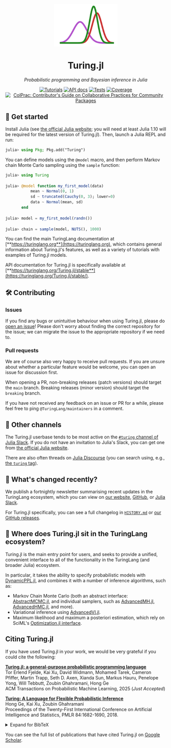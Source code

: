 <p align="center"><img src="https://raw.githubusercontent.com/TuringLang/turinglang.github.io/refs/heads/main/assets/images/turing-logo.svg" alt="Turing.jl logo" width="200" /></p>
<h1 align="center">Turing.jl</h1>
<p align="center"><i>Probabilistic programming and Bayesian inference in Julia</i></p>
<p align="center">
<a href="https://turinglang.org/"><img src="https://img.shields.io/badge/docs-tutorials-blue.svg" alt="Tutorials" /></a>
<a href="https://turinglang.org/Turing.jl/stable"><img src="https://img.shields.io/badge/docs-API-blue.svg" alt="API docs" /></a>
<a href="https://github.com/TuringLang/Turing.jl/actions/workflows/Tests.yml"><img src="https://github.com/TuringLang/Turing.jl/actions/workflows/Tests.yml/badge.svg" alt="Tests" /></a>
<a href="https://coveralls.io/github/TuringLang/Turing.jl?branch=main"><img src="https://coveralls.io/repos/github/TuringLang/Turing.jl/badge.svg?branch=main" alt="Coverage" /></a>
<a href="https://github.com/SciML/ColPrac"><img src="https://img.shields.io/badge/ColPrac-Contributor%27s%20Guide-blueviolet" alt="ColPrac: Contributor's Guide on Collaborative Practices for Community Packages" /></a>
</p>

## 🚀 Get started

Install Julia (see [the official Julia website](https://julialang.org/install/); you will need at least Julia 1.10 will be required for the latest version of Turing.jl).
Then, launch a Julia REPL and run:

```julia
julia> using Pkg; Pkg.add("Turing")
```

You can define models using the `@model` macro, and then perform Markov chain Monte Carlo sampling using the `sample` function:

```julia
julia> using Turing

julia> @model function my_first_model(data)
           mean ~ Normal(0, 1)
           sd ~ truncated(Cauchy(0, 3); lower=0)
           data ~ Normal(mean, sd)
       end

julia> model = my_first_model(randn())

julia> chain = sample(model, NUTS(), 1000)
```

You can find the main TuringLang documentation at [**https://turinglang.org**](https://turinglang.org), which contains general information about Turing.jl's features, as well as a variety of tutorials with examples of Turing.jl models.

API documentation for Turing.jl is specifically available at [**https://turinglang.org/Turing.jl/stable**](https://turinglang.org/Turing.jl/stable/).

## 🛠️ Contributing

### Issues

If you find any bugs or unintuitive behaviour when using Turing.jl, please do [open an issue](https://github.com/TuringLang/Turing.jl/issues)!
Please don't worry about finding the correct repository for the issue; we can migrate the issue to the appropriate repository if we need to.

### Pull requests

We are of course also very happy to receive pull requests.
If you are unsure about whether a particular feature would be welcome, you can open an issue for discussion first.

When opening a PR, non-breaking releases (patch versions) should target the `main` branch.
Breaking releases (minor version) should target the `breaking` branch.

If you have not received any feedback on an issue or PR for a while, please feel free to ping `@TuringLang/maintainers` in a comment.

## 💬 Other channels

The Turing.jl userbase tends to be most active on the [`#turing` channel of Julia Slack](https://julialang.slack.com/archives/CCYDC34A0).
If you do not have an invitation to Julia's Slack, you can get one from [the official Julia website](https://julialang.org/slack/).

There are also often threads on [Julia Discourse](https://discourse.julialang.org) (you can search using, e.g., [the `turing` tag](https://discourse.julialang.org/tag/turing)).

## 🔄 What's changed recently?

We publish a fortnightly newsletter summarising recent updates in the TuringLang ecosystem, which you can view on [our website](https://turinglang.org/news/), [GitHub](https://github.com/TuringLang/Turing.jl/issues/2498), or [Julia Slack](https://julialang.slack.com/archives/CCYDC34A0).

For Turing.jl specifically, you can see a full changelog in [`HISTORY.md`](https://github.com/TuringLang/Turing.jl/blob/main/HISTORY.md) or [our GitHub releases](https://github.com/TuringLang/Turing.jl/releases).

## 🧩 Where does Turing.jl sit in the TuringLang ecosystem?

Turing.jl is the main entry point for users, and seeks to provide a unified, convenient interface to all of the functionality in the TuringLang (and broader Julia) ecosystem.

In particular, it takes the ability to specify probabilistic models with [DynamicPPL.jl](https://github.com/TuringLang/DynamicPPL.jl), and combines it with a number of inference algorithms, such as:

  - Markov Chain Monte Carlo (both an abstract interface: [AbstractMCMC.jl](https://github.com/TuringLang/AbstractMCMC.jl), and individual samplers, such as [AdvancedMH.jl](https://github.com/TuringLang/AdvancedMH.jl), [AdvancedHMC.jl](https://github.com/TuringLang/AdvancedHMC.jl), and more).
  - Variational inference using [AdvancedVI.jl](https://github.com/TuringLang/AdvancedVI.jl).
  - Maximum likelihood and maximum a posteriori estimation, which rely on SciML's [Optimization.jl interface](https://github.com/SciML/Optimization.jl).

## Citing Turing.jl

If you have used Turing.jl in your work, we would be very grateful if you could cite the following:

[**Turing.jl: a general-purpose probabilistic programming language**](https://doi.org/10.1145/3711897)  
Tor Erlend Fjelde, Kai Xu, David Widmann, Mohamed Tarek, Cameron Pfiffer, Martin Trapp, Seth D. Axen, Xianda Sun, Markus Hauru, Penelope Yong, Will Tebbutt, Zoubin Ghahramani, Hong Ge  
ACM Transactions on Probabilistic Machine Learning, 2025 (_Just Accepted_)  

[**Turing: A Language for Flexible Probabilistic Inference**](https://proceedings.mlr.press/v84/ge18b.html)  
Hong Ge, Kai Xu, Zoubin Ghahramani  
Proceedings of the Twenty-First International Conference on Artificial Intelligence and Statistics, PMLR 84:1682-1690, 2018.

<details>

<summary>Expand for BibTeX</summary>

```bibtex
@article{10.1145/3711897,
author = {Fjelde, Tor Erlend and Xu, Kai and Widmann, David and Tarek, Mohamed and Pfiffer, Cameron and Trapp, Martin and Axen, Seth D. and Sun, Xianda and Hauru, Markus and Yong, Penelope and Tebbutt, Will and Ghahramani, Zoubin and Ge, Hong},
title = {Turing.jl: a general-purpose probabilistic programming language},
year = {2025},
publisher = {Association for Computing Machinery},
address = {New York, NY, USA},
url = {https://doi.org/10.1145/3711897},
doi = {10.1145/3711897},
note = {Just Accepted},
journal = {ACM Trans. Probab. Mach. Learn.},
month = feb,
}

@InProceedings{pmlr-v84-ge18b,
  title = 	 {Turing: A Language for Flexible Probabilistic Inference},
  author = 	 {Ge, Hong and Xu, Kai and Ghahramani, Zoubin},
  booktitle = 	 {Proceedings of the Twenty-First International Conference on Artificial Intelligence and Statistics},
  pages = 	 {1682--1690},
  year = 	 {2018},
  editor = 	 {Storkey, Amos and Perez-Cruz, Fernando},
  volume = 	 {84},
  series = 	 {Proceedings of Machine Learning Research},
  month = 	 {09--11 Apr},
  publisher =    {PMLR},
  pdf = 	 {http://proceedings.mlr.press/v84/ge18b/ge18b.pdf},
  url = 	 {https://proceedings.mlr.press/v84/ge18b.html},
}
```

</details>

You can see the full list of publications that have cited Turing.jl on [Google Scholar](https://scholar.google.com/scholar?cites=11803241473159708991).
